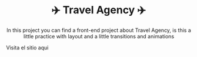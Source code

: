 <h1 align="center"> ✈️ Travel Agency ✈️ </h1>
<p align="center">In this project you can find a front-end project about Travel Agency, is this a little practice with layout and a little
transitions and animations</p>
<a align="center"> Visita el sitio aqui </a>
